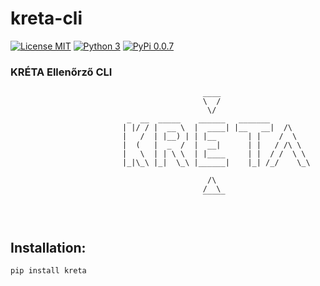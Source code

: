 # kreta-cli
[![License MIT](https://img.shields.io/badge/License-MIT-brightgreen?style=for-the-badge)](https://mit-license.org/)
[![Python 3](https://img.shields.io/badge/Python-3-blue?style=for-the-badge)](https://www.python.org/)
[![PyPi 0.0.7](https://img.shields.io/badge/PyPi-0.0.7-blue?style=for-the-badge)](https://pypi.org/project/kreta/)

### KRÉTA Ellenőrző CLI

```
                                           ____
                                           \  /
                                            \/
                          _  __  _____    ______   _______
                         | |/ / |  __ \  |  ____| |__   __|  /\
                         |   /  | |__) | | |__       | |    /  \
                         |  (   |  _  /  |  __|      | |   / /\ \
                         |   \  | | \ \  | |____     | |  / /  \ \
                         |_|\_\ |_|  \_\ |______|    |_| /_/    \_\
                                             
                                            /\
                                           /  \
                                           ̅ ̅ ̅ ̅ ̅
```

<br>

## Installation:
```
pip install kreta
```
